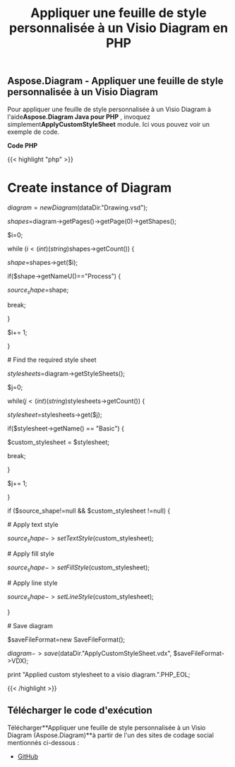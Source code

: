 ﻿---
title: Appliquer une feuille de style personnalisée à un Visio Diagram en PHP
type: docs
weight: 10
url: /fr/java/apply-custom-style-sheet-to-a-visio-diagram-in-php/
---
## **Aspose.Diagram - Appliquer une feuille de style personnalisée à un Visio Diagram**
 Pour appliquer une feuille de style personnalisée à un Visio Diagram à l'aide**Aspose.Diagram Java pour PHP** , invoquez simplement**ApplyCustomStyleSheet** module. Ici vous pouvez voir un exemple de code.

**Code PHP**

{{< highlight "php" >}}

 # Create instance of Diagram

$diagram = new Diagram($dataDir."Drawing.vsd");

$shapes =$diagram->getPages()->getPage(0)->getShapes();

$i=0;

while ($i<(int)(string)$shapes->getCount()) {

$shape=$shapes->get($i);

if($shape->getNameU()=="Process") {

$source_shape =$shape;

break;

}

$i+= 1;

}

\# Find the required style sheet

$stylesheets=$diagram->getStyleSheets();

$j=0;

while($j<(int)(string)$stylesheets->getCount()) {

$stylesheet=$stylesheets->get($j);

if($stylesheet->getName() == "Basic") {

$custom_stylesheet = $stylesheet;

break;

}

$j+= 1;

}

if ($source_shape!=null && $custom_stylesheet !=null) {

\# Apply text style

$source_shape->setTextStyle($custom_stylesheet);

\# Apply fill style

$source_shape->setFillStyle($custom_stylesheet);

\# Apply line style

$source_shape->setLineStyle($custom_stylesheet);

}

\# Save diagram

$saveFileFormat=new SaveFileFormat();

$diagram->save($dataDir."ApplyCustomStyleSheet.vdx", $saveFileFormat->VDX);

print "Applied custom stylesheet to a visio diagram.".PHP_EOL;

{{< /highlight >}}
## **Télécharger le code d'exécution**
 Télécharger**Appliquer une feuille de style personnalisée à un Visio Diagram (Aspose.Diagram)**à partir de l'un des sites de codage social mentionnés ci-dessous :

- [GitHub](https://github.com/asposediagram/Aspose.Diagram-for-Java/blob/master/Plugins/Aspose_Diagram_Java_for_PHP/src/aspose/diagram/WorkingwithText/ApplyCustomStyleSheet.php)
